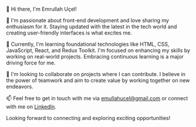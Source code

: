 👋 Hi there, I'm Emrullah Uçel!

👀 I'm passionate about front-end development and love sharing my enthusiasm for it. Staying updated with the latest in the tech world and creating user-friendly interfaces is what excites me.

🌱 Currently, I'm learning foundational technologies like HTML, CSS, JavaScript, React, and Redux Toolkit. I'm focused on enhancing my skills by working on real-world projects. Embracing continuous learning is a major driving force for me.

💞️ I'm looking to collaborate on projects where I can contribute. I believe in the power of teamwork and aim to create value by working together on new endeavors.

📫 Feel free to get in touch with me via [emullahucel@gmail.com](mailto:emullahucel@gmail.com) or connect with me on [LinkedIn](https://www.linkedin.com/in/emrullah-%C3%BC%C3%A7el-512598268/).

Looking forward to connecting and exploring exciting opportunities!
